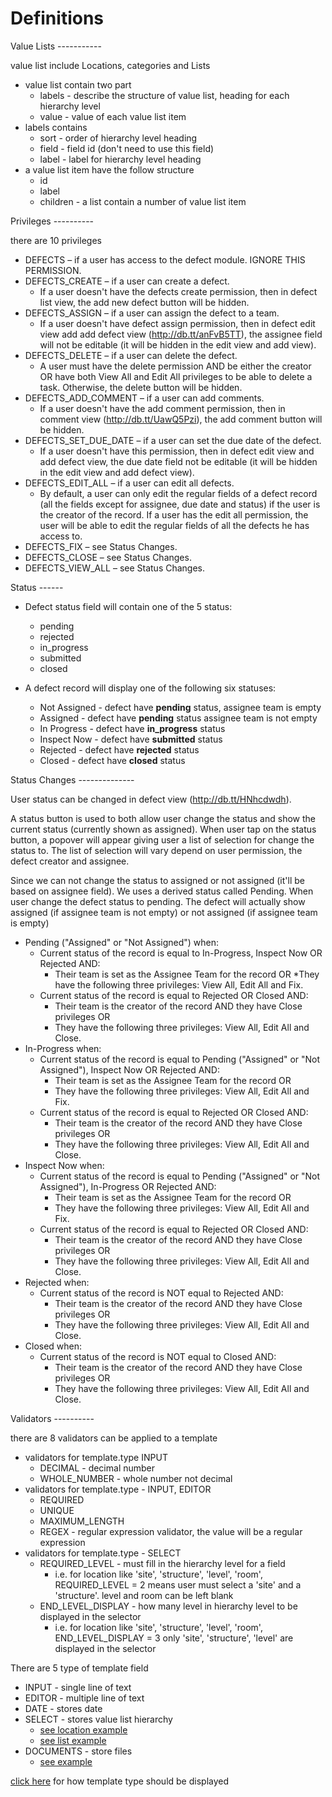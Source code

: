 Definitions
===========

<a name="value-list"/>
Value Lists
-----------

value list include Locations, categories and Lists
* value list contain two part
    * labels - describe the structure of value list, heading for each hierarchy level
    * value - value of each value list item
* labels contains
    * sort - order of hierarchy level heading
    * field - field id (don't need to use this field)
    * label - label for hierarchy level heading
* a value list item have the follow structure
    * id
    * label
    * children - a list contain a number of value list item

<a name="privileges"/>
Privileges
----------

there are 10 privileges

* DEFECTS – if a user has access to the defect module. IGNORE THIS PERMISSION.
* DEFECTS_CREATE – if a user can create a defect.
    * If a user doesn't have the defects create permission, then in defect list view, 
      the add new defect button will be hidden.
* DEFECTS_ASSIGN – if a user can assign the defect to a team.
    * If a user doesn't have defect assign permission, then in defect edit view add add defect view
      (http://db.tt/anFvB5TT), the assignee field will not be editable 
      (it will be hidden in the edit view and add view).
* DEFECTS_DELETE – if a user can delete the defect.
    * A user must have the delete permission AND be either the creator OR have both View All 
      and Edit All privileges to be able to delete a task. Otherwise, the delete button will be hidden.
* DEFECTS_ADD_COMMENT – if a user can add comments.
    * If a user doesn't have the add comment permission, 
      then in comment view (http://db.tt/UawQ5Pzi), 
      the add comment button will be hidden.
* DEFECTS_SET_DUE_DATE – if a user can set the due date of the defect.
    * If a user doesn't have this permission, then in defect edit view and add defect view, 
      the due date field not be editable (it will be hidden in the edit view and add defect view).
* DEFECTS_EDIT_ALL – if a user can edit all defects.
    * By default, a user can only edit the regular fields of a defect record 
      (all the fields except for assignee, due date and status) if the user is the creator of the 
      record. If a user has the edit all permission, the user will be able to edit the regular 
      fields of all the defects he has access to.
* DEFECTS_FIX – see Status Changes.
* DEFECTS_CLOSE – see Status Changes.
* DEFECTS_VIEW_ALL – see Status Changes.

<a name="status"/>
Status
------

* Defect status field will contain one of the 5 status:
    * pending
    * rejected
    * in_progress
    * submitted
    * closed

* A defect record will display one of the following six statuses:
    * Not Assigned - defect have **pending** status, assignee team is empty
    * Assigned - defect have **pending** status assignee team is not empty
    * In Progress - defect have **in_progress** status
    * Inspect Now - defect have **submitted** status
    * Rejected - defect have **rejected** status
    * Closed - defect have **closed** status

<a name="status-change"/>
Status Changes
--------------

User status can be changed in defect view (http://db.tt/HNhcdwdh).  

A status button is used to both allow user change the status 
and show the current status (currently shown as assigned). When user tap on the status button, a popover will appear giving user a list of 
selection for change the status to.  The list of selection will vary depend on user permission, the defect creator and assignee.

Since we can not change the status to assigned or not assigned (it'll be based on assignee field).  We uses a derived status called Pending.
When user change the defect status to pending.  The defect will actually show assigned (if assignee team is not empty) or not assigned (if assignee team is empty)

* Pending ("Assigned" or "Not Assigned") when:
    * Current status of the record is equal to In-Progress, Inspect Now OR Rejected AND:
        * Their team is set as the Assignee Team for the record OR
        *They have the following three privileges: View All, Edit All and Fix.
    * Current status of the record is equal to Rejected OR Closed AND:
        * Their team is the creator of the record AND they have Close privileges OR
        * They have the following three privileges: View All, Edit All and Close.
* In-Progress when:
    * Current status of the record is equal to Pending ("Assigned" or "Not Assigned"), Inspect Now OR Rejected AND:
        * Their team is set as the Assignee Team for the record OR
        * They have the following three privileges: View All, Edit All and Fix.
    * Current status of the record is equal to Rejected OR Closed AND:
        * Their team is the creator of the record AND they have Close privileges OR
        * They have the following three privileges: View All, Edit All and Close.
* Inspect Now when:
    * Current status of the record is equal to Pending ("Assigned" or "Not Assigned"), In-Progress  OR Rejected AND:
        * Their team is set as the Assignee Team for the record OR
        * They have the following three privileges: View All, Edit All and Fix.
    * Current status of the record is equal to Rejected OR Closed AND:
        * Their team is the creator of the record AND they have Close privileges OR
        * They have the following three privileges: View All, Edit All and Close.
* Rejected when:
    * Current status of the record is NOT equal to Rejected AND:
        * Their team is the creator of the record AND they have Close privileges OR
        * They have the following three privileges: View All, Edit All and Close.
* Closed when:
    * Current status of the record is NOT equal to Closed AND:
        * Their team is the creator of the record AND they have Close privileges OR
        * They have the following three privileges: View All, Edit All and Close.

<a name="validator"/>
Validators
----------

there are 8 validators can be applied to a template

* validators for template.type INPUT
    * DECIMAL - decimal number
    * WHOLE_NUMBER - whole number not decimal
* validators for template.type - INPUT, EDITOR
    * REQUIRED
    * UNIQUE
    * MAXIMUM_LENGTH
    * REGEX - regular expression validator, the value will be a regular expression
* validators for template.type - SELECT
    * REQUIRED_LEVEL - must fill in the hierarchy level for a field
        * i.e. for location like 'site', 'structure', 'level', 'room', REQUIRED_LEVEL = 2 means user must select a 'site' and a 'structure'. level and room can be left blank
    * END_LEVEL_DISPLAY - how many level in hierarchy level to be displayed in the selector
        * i.e. for location like 'site', 'structure', 'level', 'room', END_LEVEL_DISPLAY = 3 only 'site', 'structure', 'level' are displayed in the selector

<a name="template-type"/>
There are 5 type of template field

* INPUT - single line of text
* EDITOR - multiple line of text
* DATE - stores date
* SELECT - stores value list hierarchy
    * [see location example](location-example.md)
    * [see list example](list-example.md)    
* DOCUMENTS - store files 
    * [see example](document-example.md)

[click here](defect-details-view.md) for how template type should be displayed

